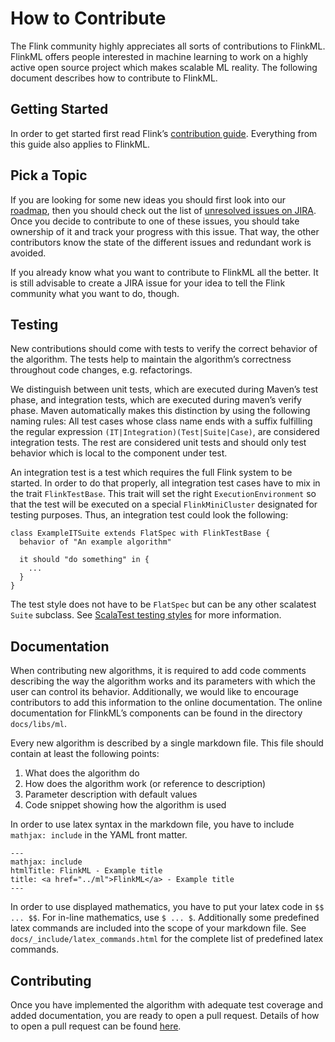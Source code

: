  $$ \newcommand{\R}{\mathbb{R}} \newcommand{\E}{\mathbb{E}} \newcommand{\x}{\mathbf{x}} \newcommand{\y}{\mathbf{y}} \newcommand{\wv}{\mathbf{w}} \newcommand{\av}{\mathbf{\alpha}} \newcommand{\bv}{\mathbf{b}} \newcommand{\N}{\mathbb{N}} \newcommand{\id}{\mathbf{I}} \newcommand{\ind}{\mathbf{1}} \newcommand{\0}{\mathbf{0}} \newcommand{\unit}{\mathbf{e}} \newcommand{\one}{\mathbf{1}} \newcommand{\zero}{\mathbf{0}} \newcommand\rfrac[2]{^{#1}\!/_{#2}} \newcommand{\norm}[1]{\left\lVert#1\right\rVert} $$

# How to Contribute

The Flink community highly appreciates all sorts of contributions to FlinkML. FlinkML offers people interested in machine learning to work on a highly active open source project which makes scalable ML reality. The following document describes how to contribute to FlinkML.

## Getting Started

In order to get started first read Flink’s [contribution guide](http://flink.apache.org/how-to-contribute.html). Everything from this guide also applies to FlinkML.

## Pick a Topic

If you are looking for some new ideas you should first look into our [roadmap](https://cwiki.apache.org/confluence/display/FLINK/FlinkML%3A+Vision+and+Roadmap), then you should check out the list of [unresolved issues on JIRA](https://issues.apache.org/jira/issues/?jql=component%20%3D%20%22Machine%20Learning%20Library%22%20AND%20project%20%3D%20FLINK%20AND%20resolution%20%3D%20Unresolved%20ORDER%20BY%20priority%20DESC). Once you decide to contribute to one of these issues, you should take ownership of it and track your progress with this issue. That way, the other contributors know the state of the different issues and redundant work is avoided.

If you already know what you want to contribute to FlinkML all the better. It is still advisable to create a JIRA issue for your idea to tell the Flink community what you want to do, though.

## Testing

New contributions should come with tests to verify the correct behavior of the algorithm. The tests help to maintain the algorithm’s correctness throughout code changes, e.g. refactorings.

We distinguish between unit tests, which are executed during Maven’s test phase, and integration tests, which are executed during maven’s verify phase. Maven automatically makes this distinction by using the following naming rules: All test cases whose class name ends with a suffix fulfilling the regular expression `(IT|Integration)(Test|Suite|Case)`, are considered integration tests. The rest are considered unit tests and should only test behavior which is local to the component under test.

An integration test is a test which requires the full Flink system to be started. In order to do that properly, all integration test cases have to mix in the trait `FlinkTestBase`. This trait will set the right `ExecutionEnvironment` so that the test will be executed on a special `FlinkMiniCluster` designated for testing purposes. Thus, an integration test could look the following:



```
class ExampleITSuite extends FlatSpec with FlinkTestBase {
  behavior of "An example algorithm"

  it should "do something" in {
    ...
  }
}
```



The test style does not have to be `FlatSpec` but can be any other scalatest `Suite` subclass. See [ScalaTest testing styles](http://scalatest.org/user_guide/selecting_a_style) for more information.

## Documentation

When contributing new algorithms, it is required to add code comments describing the way the algorithm works and its parameters with which the user can control its behavior. Additionally, we would like to encourage contributors to add this information to the online documentation. The online documentation for FlinkML’s components can be found in the directory `docs/libs/ml`.

Every new algorithm is described by a single markdown file. This file should contain at least the following points:

1.  What does the algorithm do
2.  How does the algorithm work (or reference to description)
3.  Parameter description with default values
4.  Code snippet showing how the algorithm is used

In order to use latex syntax in the markdown file, you have to include `mathjax: include` in the YAML front matter.



```
---
mathjax: include
htmlTitle: FlinkML - Example title
title: <a href="../ml">FlinkML</a> - Example title
---
```



In order to use displayed mathematics, you have to put your latex code in `$$ ... $$`. For in-line mathematics, use `$ ... $`. Additionally some predefined latex commands are included into the scope of your markdown file. See `docs/_include/latex_commands.html` for the complete list of predefined latex commands.

## Contributing

Once you have implemented the algorithm with adequate test coverage and added documentation, you are ready to open a pull request. Details of how to open a pull request can be found [here](http://flink.apache.org/how-to-contribute.html#contributing-code--documentation).


